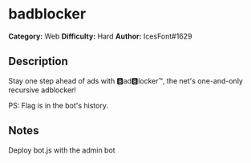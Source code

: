 # badblocker
**Category:** Web
**Difficulty:** Hard
**Author:** IcesFont#1629

## Description
Stay one step ahead of ads with 🅱️ad🅱️locker™, the net's one-and-only recursive adblocker!

PS: Flag is in the bot's history.

## Notes
Deploy bot.js with the admin bot